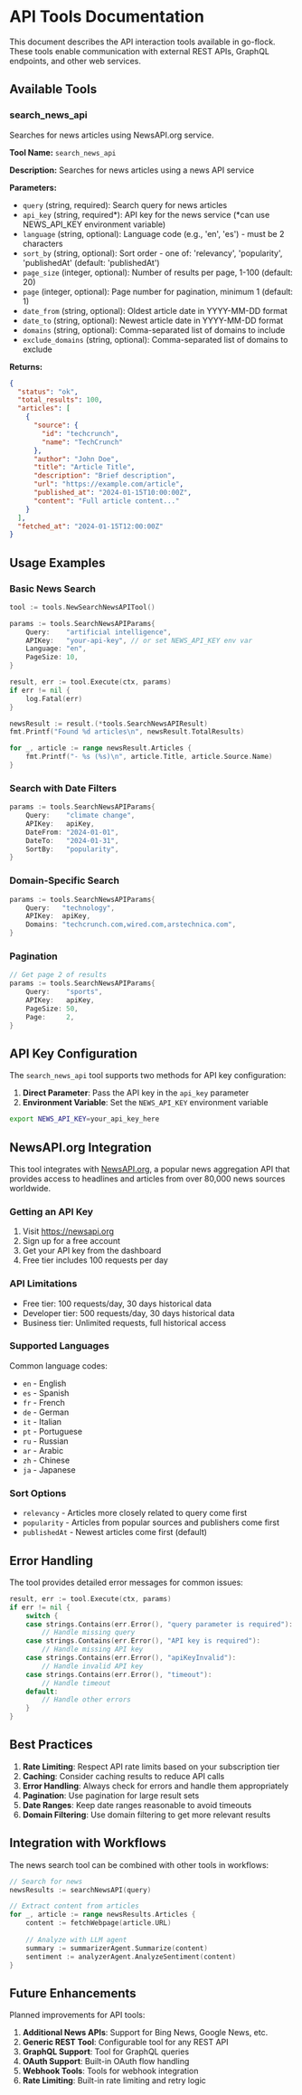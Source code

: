 # API Tools Documentation

This document describes the API interaction tools available in go-flock. These tools enable communication with external REST APIs, GraphQL endpoints, and other web services.

## Available Tools

### search_news_api

Searches for news articles using NewsAPI.org service.

**Tool Name:** `search_news_api`

**Description:** Searches for news articles using a news API service

**Parameters:**
- `query` (string, required): Search query for news articles
- `api_key` (string, required*): API key for the news service (*can use NEWS_API_KEY environment variable)
- `language` (string, optional): Language code (e.g., 'en', 'es') - must be 2 characters
- `sort_by` (string, optional): Sort order - one of: 'relevancy', 'popularity', 'publishedAt' (default: 'publishedAt')
- `page_size` (integer, optional): Number of results per page, 1-100 (default: 20)
- `page` (integer, optional): Page number for pagination, minimum 1 (default: 1)
- `date_from` (string, optional): Oldest article date in YYYY-MM-DD format
- `date_to` (string, optional): Newest article date in YYYY-MM-DD format
- `domains` (string, optional): Comma-separated list of domains to include
- `exclude_domains` (string, optional): Comma-separated list of domains to exclude

**Returns:**
```json
{
  "status": "ok",
  "total_results": 100,
  "articles": [
    {
      "source": {
        "id": "techcrunch",
        "name": "TechCrunch"
      },
      "author": "John Doe",
      "title": "Article Title",
      "description": "Brief description",
      "url": "https://example.com/article",
      "published_at": "2024-01-15T10:00:00Z",
      "content": "Full article content..."
    }
  ],
  "fetched_at": "2024-01-15T12:00:00Z"
}
```

## Usage Examples

### Basic News Search

```go
tool := tools.NewSearchNewsAPITool()

params := tools.SearchNewsAPIParams{
    Query:    "artificial intelligence",
    APIKey:   "your-api-key", // or set NEWS_API_KEY env var
    Language: "en",
    PageSize: 10,
}

result, err := tool.Execute(ctx, params)
if err != nil {
    log.Fatal(err)
}

newsResult := result.(*tools.SearchNewsAPIResult)
fmt.Printf("Found %d articles\n", newsResult.TotalResults)

for _, article := range newsResult.Articles {
    fmt.Printf("- %s (%s)\n", article.Title, article.Source.Name)
}
```

### Search with Date Filters

```go
params := tools.SearchNewsAPIParams{
    Query:    "climate change",
    APIKey:   apiKey,
    DateFrom: "2024-01-01",
    DateTo:   "2024-01-31",
    SortBy:   "popularity",
}
```

### Domain-Specific Search

```go
params := tools.SearchNewsAPIParams{
    Query:   "technology",
    APIKey:  apiKey,
    Domains: "techcrunch.com,wired.com,arstechnica.com",
}
```

### Pagination

```go
// Get page 2 of results
params := tools.SearchNewsAPIParams{
    Query:    "sports",
    APIKey:   apiKey,
    PageSize: 50,
    Page:     2,
}
```

## API Key Configuration

The `search_news_api` tool supports two methods for API key configuration:

1. **Direct Parameter**: Pass the API key in the `api_key` parameter
2. **Environment Variable**: Set the `NEWS_API_KEY` environment variable

```bash
export NEWS_API_KEY=your_api_key_here
```

## NewsAPI.org Integration

This tool integrates with [NewsAPI.org](https://newsapi.org), a popular news aggregation API that provides access to headlines and articles from over 80,000 news sources worldwide.

### Getting an API Key

1. Visit https://newsapi.org
2. Sign up for a free account
3. Get your API key from the dashboard
4. Free tier includes 100 requests per day

### API Limitations

- Free tier: 100 requests/day, 30 days historical data
- Developer tier: 500 requests/day, 30 days historical data
- Business tier: Unlimited requests, full historical access

### Supported Languages

Common language codes:
- `en` - English
- `es` - Spanish
- `fr` - French
- `de` - German
- `it` - Italian
- `pt` - Portuguese
- `ru` - Russian
- `ar` - Arabic
- `zh` - Chinese
- `ja` - Japanese

### Sort Options

- `relevancy` - Articles more closely related to query come first
- `popularity` - Articles from popular sources and publishers come first
- `publishedAt` - Newest articles come first (default)

## Error Handling

The tool provides detailed error messages for common issues:

```go
result, err := tool.Execute(ctx, params)
if err != nil {
    switch {
    case strings.Contains(err.Error(), "query parameter is required"):
        // Handle missing query
    case strings.Contains(err.Error(), "API key is required"):
        // Handle missing API key
    case strings.Contains(err.Error(), "apiKeyInvalid"):
        // Handle invalid API key
    case strings.Contains(err.Error(), "timeout"):
        // Handle timeout
    default:
        // Handle other errors
    }
}
```

## Best Practices

1. **Rate Limiting**: Respect API rate limits based on your subscription tier
2. **Caching**: Consider caching results to reduce API calls
3. **Error Handling**: Always check for errors and handle them appropriately
4. **Pagination**: Use pagination for large result sets
5. **Date Ranges**: Keep date ranges reasonable to avoid timeouts
6. **Domain Filtering**: Use domain filtering to get more relevant results

## Integration with Workflows

The news search tool can be combined with other tools in workflows:

```go
// Search for news
newsResults := searchNewsAPI(query)

// Extract content from articles
for _, article := range newsResults.Articles {
    content := fetchWebpage(article.URL)
    
    // Analyze with LLM agent
    summary := summarizerAgent.Summarize(content)
    sentiment := analyzerAgent.AnalyzeSentiment(content)
}
```

## Future Enhancements

Planned improvements for API tools:

1. **Additional News APIs**: Support for Bing News, Google News, etc.
2. **Generic REST Tool**: Configurable tool for any REST API
3. **GraphQL Support**: Tool for GraphQL queries
4. **OAuth Support**: Built-in OAuth flow handling
5. **Webhook Tools**: Tools for webhook integration
6. **Rate Limiting**: Built-in rate limiting and retry logic